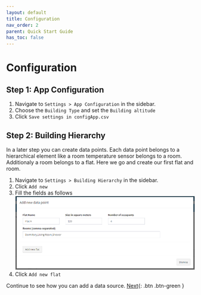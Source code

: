```yaml
---
layout: default
title: Configuration
nav_order: 2
parent: Quick Start Guide
has_toc: false
---
```


# Configuration
## Step 1: App Configuration
1. Navigate to `Settings > App Configuration` in the sidebar.
1. Choose the `Building Type` and set the `Building altitude`
1. Click `Save settings in configApp.csv`

## Step 2: Building Hierarchy
In a later step you can create data points. Each data point belongs to a hierarchical element like a room temperature sensor belongs to a room. Additionaly a room belongs to a flat.
Here we go and create our first flat and room.

1. Navigate to `Settings > Building Hierarchy` in the sidebar.
1. Click `Add new`
1. Fill the fields as follows<br>
   <img src="https://raw.githubusercontent.com/hslu-ige-laes/lcm/master/docs/assets/images/settingsBldgHierarchy_01.PNG" style="border:1px solid lightgrey"/>
1. Click `Add new flat`

Continue to see how you can add a data source.
[Next](https://hslu-ige-laes.github.io/lcm/docs/quickStartGuide/addDataSource/){: .btn .btn-green }